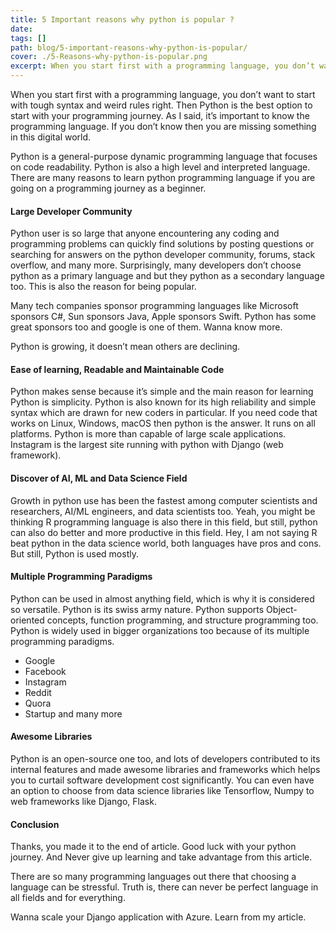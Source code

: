 ```yaml
---
title: 5 Important reasons why python is popular ?
date:
tags: []
path: blog/5-important-reasons-why-python-is-popular/
cover: ./5-Reasons-why-python-is-popular.png
excerpt: When you start first with a programming language, you don’t want to start with tough syntax and weird rules right. Then Python is the best option to start with your programming journey.
---
```


When you start first with a programming language, you don’t want to start with tough syntax and weird rules right. Then Python is the best option to start with your programming journey. As I said, it’s important to know the programming language. If you don’t know then you are missing something in this digital world.

Python is a general-purpose dynamic programming language that focuses on code readability. Python is also a high level and interpreted language. There are many reasons to learn python programming language if you are going on a programming journey as a beginner.

#### Large Developer Community

Python user is so large that anyone encountering any coding and programming problems can quickly find solutions by posting questions or searching for answers on the python developer community, forums, stack overflow, and many more. Surprisingly, many developers don’t choose python as a primary language and but they python as a secondary language too. This is also the reason for being popular.

Many tech companies sponsor programming languages like Microsoft sponsors C#, Sun sponsors Java, Apple sponsors Swift. Python has some great sponsors too and google is one of them. Wanna know more.

Python is growing, it doesn’t mean others are declining.

#### Ease of learning, Readable and Maintainable Code

Python makes sense because it’s simple and the main reason for learning Python is simplicity. Python is also known for its high reliability and simple syntax which are drawn for new coders in particular. If you need code that works on Linux, Windows, macOS then python is the answer. It runs on all platforms. Python is more than capable of large scale applications. Instagram is the largest site running with python with Django (web framework).

#### Discover of AI, ML and Data Science Field

Growth in python use has been the fastest among computer scientists and researchers, AI/ML engineers, and data scientists too. Yeah, you might be thinking R programming language is also there in this field, but still, python can also do better and more productive in this field. Hey, I am not saying R beat python in the data science world, both languages have pros and cons. But still, Python is used mostly.

#### Multiple Programming Paradigms

Python can be used in almost anything field, which is why it is considered so versatile. Python is its swiss army nature. Python supports Object-oriented concepts, function programming, and structure programming too. Python is widely used in bigger organizations too because of its multiple programming paradigms.

- Google
- Facebook
- Instagram
- Reddit
- Quora
- Startup and many more

#### Awesome Libraries

Python is an open-source one too, and lots of developers contributed to its internal features and made awesome libraries and frameworks which helps you to curtail software development cost significantly. You can even have an option to choose from data science libraries like Tensorflow, Numpy to web frameworks like Django, Flask.

#### Conclusion

Thanks, you made it to the end of article. Good luck with your python journey. And Never give up learning and take advantage from this article.

There are so many programming languages out there that choosing a language can be stressful. Truth is, there can never be perfect language in all fields and for everything.

Wanna scale your Django application with Azure. Learn from my article.
